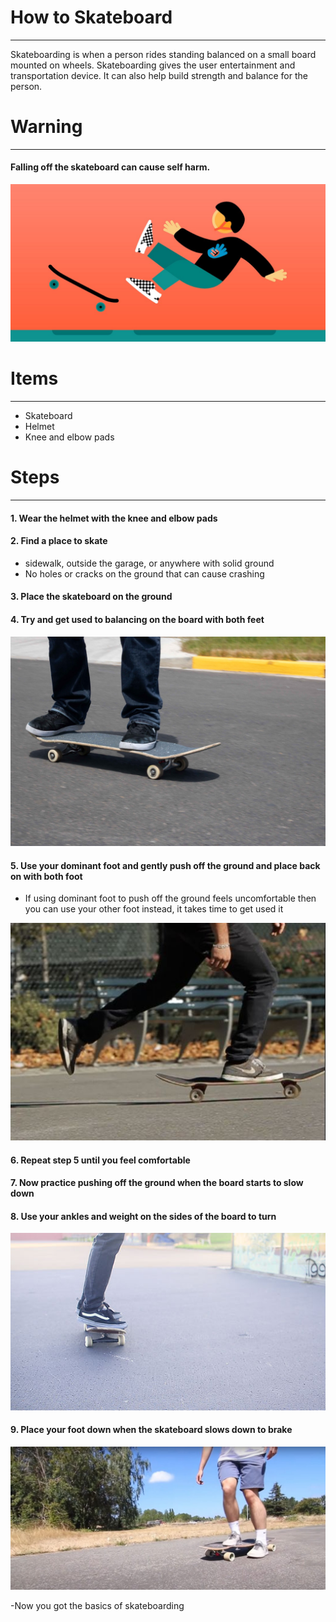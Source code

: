 # How to Skateboard
---

Skateboarding is when a person rides standing balanced on a small board mounted on wheels. Skateboarding gives the user entertainment and transportation device. It can also help build strength and balance for the person.

# Warning
---

 #### Falling off the skateboard can cause self harm.
![fall](fallingoff.jpeg)
 
# Items
-----
- Skateboard
- Helmet
- Knee and elbow pads 

# Steps
---
#### 1. Wear the helmet with the knee and elbow pads

#### 2. Find a place to skate
- sidewalk, outside the garage, or anywhere with solid ground
- No holes or cracks on the ground that can cause crashing

#### 3. Place the skateboard on the ground

#### 4. Try and get used to balancing on the board with both feet
![stance](stance.jpg)

#### 5. Use your dominant foot and gently push off the ground and place back on with both foot
- If using dominant foot to push off the ground feels uncomfortable then you can use your other foot instead, it takes time to get used it

![push](pushing.jpg)

#### 6. Repeat step 5 until you feel comfortable 

#### 7. Now practice pushing off the ground when the board starts to slow down

#### 8. Use your ankles and weight on the sides of the board to turn 
![turning](Turn-on-a-Skateboard.jpg)

#### 9. Place your foot down when the skateboard slows down to brake
![brake](brake.jpg)


-Now you got the basics of skateboarding
